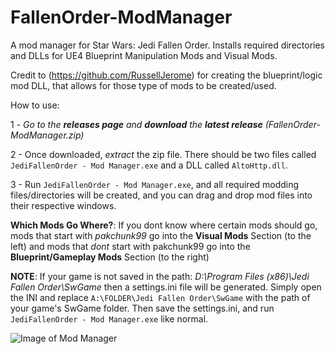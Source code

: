 # FallenOrder-ModManager
A mod manager for Star Wars: Jedi Fallen Order. Installs required directories and DLLs for UE4 Blueprint Manipulation Mods and Visual Mods.

Credit to (https://github.com/RussellJerome) for creating the blueprint/logic mod DLL, that allows for those type of mods to be created/used.

How to use:

1 - *Go to the **releases page** and **download** the **latest release** (FallenOrder-ModManager.zip)*

2 - Once downloaded, *extract* the zip file. There should be two files called `JediFallenOrder - Mod Manager.exe` and a DLL called `AltoHttp.dll`.

3 - Run `JediFallenOrder - Mod Manager.exe`, and all required modding files/directories will be created, and you can drag and drop mod files into their respective windows. 

**Which Mods Go Where?**: If you dont know where certain mods should go, mods that start with *pakchunk99* go into the **Visual Mods** Section (to the left) and mods that *dont* start with pakchunk99 go into the **Blueprint/Gameplay Mods** Section (to the right)

**NOTE**: If your game is not saved in the path: *D:\Program Files (x86)\Jedi Fallen Order\SwGame* then a settings.ini file will be generated. Simply open the INI and replace `A:\FOLDER\Jedi Fallen Order\SwGame` with the path of your game's SwGame folder. Then save the settings.ini, and run `JediFallenOrder - Mod Manager.exe` like normal.

![Image of Mod Manager](https://media.discordapp.net/attachments/733974815735808041/782204910606221352/unknown.png?width=785&height=474)
